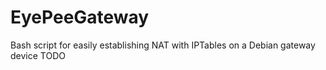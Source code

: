 # EyePeeGateway
Bash script for easily establishing NAT with IPTables on a Debian gateway device
TODO
